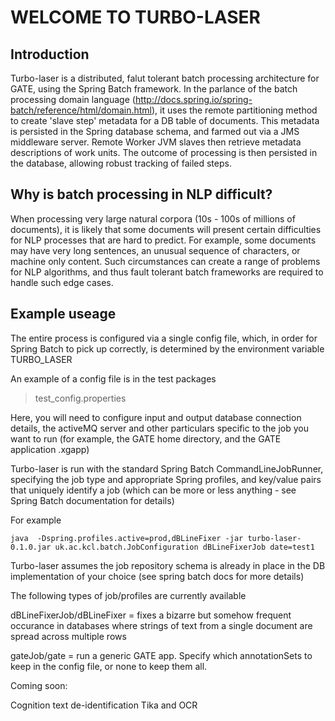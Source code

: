 # **WELCOME TO TURBO-LASER**


## Introduction

Turbo-laser is a distributed, falut tolerant batch processing architecture for GATE, using the Spring Batch framework. In the parlance of the batch processing domain language (http://docs.spring.io/spring-batch/reference/html/domain.html), it uses the remote partitioning method to create 'slave step' metadata for a DB table of documents. This metadata is persisted in the Spring database schema, and farmed out via a JMS middleware server. Remote Worker JVM slaves then retrieve metadata descriptions of work units. The outcome of processing is then persisted in the database, allowing robust tracking of failed steps.

## Why is batch processing in NLP difficult?

When processing very large natural corpora (10s - 100s of millions of documents), it is likely that some documents will present certain difficulties for NLP processes that are hard to predict. For example, some documents may have very long sentences, an unusual sequence of characters, or machine only content. Such circumstances can create a range of problems for NLP algorithms, and thus fault tolerant batch frameworks are required to handle such edge cases.

## Example useage

The entire process is configured via a single config file, which, in order for Spring Batch to pick up correctly, is determined by the environment variable TURBO_LASER

An example of a config file is in the test packages

> test_config.properties

Here, you will need to configure input and output database connection details, the activeMQ server and other particulars specific to the job you want to run (for example, the GATE home directory, and the GATE application .xgapp)

Turbo-laser is run with the standard Spring Batch CommandLineJobRunner, specifying the job type and appropriate Spring profiles, and key/value pairs that uniquely identify a job (which can be more or less anything - see Spring Batch documentation for details)

For example
```
java  -Dspring.profiles.active=prod,dBLineFixer -jar turbo-laser-0.1.0.jar uk.ac.kcl.batch.JobConfiguration dBLineFixerJob date=test1
```

Turbo-laser assumes the job repository schema is already in place in the DB implementation of your choice (see spring batch docs for more details)


The following types of job/profiles are currently available

dBLineFixerJob/dBLineFixer = fixes a bizarre but somehow frequent occurance in databases where strings of text from a single document are spread across multiple rows

gateJob/gate = run a generic GATE app. Specify which annotationSets to keep in the config file, or none to keep them all.

Coming soon:

Cognition text de-identification
Tika and OCR





